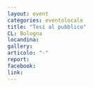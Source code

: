 ```yaml
---
layout: event
categories: eventolocale
title: "Tesi al pubblico"
CL: Bologna
locandina: 
gallery:
articolo: "-"
report:
facebook: 
link: 
---
```

